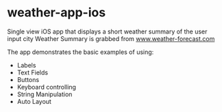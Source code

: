 # weather-app-ios
Single view iOS app that displays a short weather summary of the user input city
Weather Summary is grabbed from www.weather-forecast.com

The app demonstrates the basic examples of using:
 * Labels
 * Text Fields
 * Buttons 
 * Keyboard controlling
 * String Manipulation
 * Auto Layout
